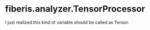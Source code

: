 # fiberis.analyzer.TensorProcessor

I just realized this kind of variable should be called as Tensor. 